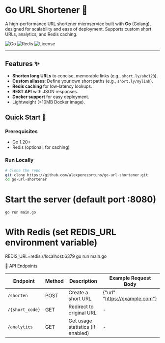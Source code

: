# Go URL Shortener 🔗

A high-performance URL shortener microservice built with **Go** (Golang), designed for scalability and ease of
deployment. Supports custom short URLs, analytics, and Redis caching.

![Go](https://img.shields.io/badge/Go-1.20%2B-blue)
![Redis](https://img.shields.io/badge/Redis-7.0%2B-red)
![License](https://img.shields.io/badge/License-MIT-green)

---

## Features ✨

- **Shorten long URLs** to concise, memorable links (e.g., `short.ly/abc123`).
- **Custom aliases**: Define your own short paths (e.g., `short.ly/mylink`).
- **Redis caching** for low-latency lookups.
- **REST API** with JSON responses.
- **Docker support** for easy deployment.
- Lightweight (<10MB Docker image).

## Quick Start 🚀

### Prerequisites

- Go 1.20+
- Redis (optional, for caching)

### Run Locally

```bash
# Clone the repo
git clone https://github.com/alexperezortuno/go-url-shortener.git
cd go-url-shortener
```

# Start the server (default port :8080)

```bash
go run main.go
```

# With Redis (set REDIS_URL environment variable)
REDIS_URL=redis://localhost:6379 go run main.go

🚀 API Endpoints

| Endpoint        | Method | Description                       | Example Request Body           |
|-----------------|--------|-----------------------------------|--------------------------------|
| `/shorten`      | POST   | Create a short URL                | {"url": "https://example.com"} |
| `/{short_code}` | GET    | Redirect to original URL          | -                              |
| `/analytics`    | GET    | Get usage statistics (if enabled) | -                              |
